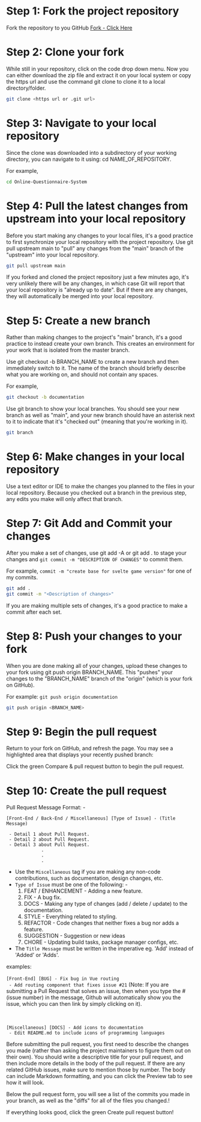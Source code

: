 # Step 1: Fork the project repository

Fork the repository to you GitHub
[Fork - Click Here](https://github.com/TheInspiredConjurer/Online-Questionnaire-System/fork)

# Step 2: Clone your fork

While still in your repository, click on the code drop down menu. Now you can either download the zip file and extract it on your local system or copy the https url and use the command git clone <https url> to clone it to a local directory/folder. 
  
```bash
git clone <https url or .git url>
```

# Step 3: Navigate to your local repository

Since the clone was downloaded into a subdirectory of your working directory, you can navigate to it using: cd NAME_OF_REPOSITORY.

For example,

```bash
cd Online-Questionnaire-System
```

# Step 4: Pull the latest changes from upstream into your local repository

Before you start making any changes to your local files, it's a good practice to first synchronize your local repository with the project repository. Use git pull upstream main to "pull" any changes from the "main" branch of the "upstream" into your local repository. 
  
  ```bash
git pull upstream main
```

If you forked and cloned the project repository just a few minutes ago, it's very unlikely there will be any changes, in which case Git will report that your local repository is "already up to date". But if there are any changes, they will automatically be merged into your local repository.

# Step 5: Create a new branch

Rather than making changes to the project's "main" branch, it's a good practice to instead create your own branch. This creates an environment for your work that is isolated from the master branch.

Use git checkout -b BRANCH_NAME to create a new branch and then immediately switch to it. The name of the branch should briefly describe what you are working on, and should not contain any spaces.

For example,

```bash
git checkout -b documentation
```

Use git branch to show your local branches. You should see your new branch as well as "main", and your new branch should have an asterisk next to it to indicate that it's "checked out" (meaning that you're working in it).
  
```bash
git branch
```

# Step 6: Make changes in your local repository

Use a text editor or IDE to make the changes you planned to the files in your local repository. Because you checked out a branch in the previous step, any edits you make will only affect that branch.

# Step 7: Git Add and Commit your changes

After you make a set of changes, use git add -A or git add . to stage your changes and `git commit -m "DESCRIPTION OF CHANGES"` to commit them.

For example, `commit -m "create base for svelte game version"` for one of my commits.
  
 ```bash
git add .
git commit -m "<Description of changes>"
```

If you are making multiple sets of changes, it's a good practice to make a commit after each set.

# Step 8: Push your changes to your fork

When you are done making all of your changes, upload these changes to your fork using git push origin BRANCH_NAME. This "pushes" your changes to the "BRANCH_NAME" branch of the "origin" (which is your fork on GitHub).

For example: `git push origin documentation`
  
  ```bash
git push origin <BRANCH_NAME>
```

# Step 9: Begin the pull request

Return to your fork on GitHub, and refresh the page. You may see a highlighted area that displays your recently pushed branch:

Click the green Compare & pull request button to begin the pull request.
  

# Step 10: Create the pull request
  
Pull Request Message Format: -
  
  ```
  [Front-End / Back-End / Miscellaneous] [Type of Issue] - (Title Message)
  
  ```
  
  
  ```
   - Detail 1 about Pull Request.
   - Detail 2 about Pull Request.
   - Detail 3 about Pull Request.
               .
               .
               .
  ```
  
  - Use the `Miscellaneous` tag if you are making any non-code contributions, such as documentation, design changes, etc.
  - `Type of Issue` must be one of the following: -
     1. FEAT / ENHANCEMENT - Adding a new feature.
     2. FIX - A bug fix.
     3. DOCS - Making any type of changes (add / delete / update) to the documentation.
     4. STYLE - Everything related to styling.
     5. REFACTOR - Code changes that neither fixes a bug nor adds a feature.
     6. SUGGESTION - Suggestion or new ideas
     7. CHORE - Updating build tasks, package manager configs, etc.
  - The `Title Message` must be written in the imperative eg. 'Add' instead of 'Added' or 'Adds'.

   
  
  examples:
  <br><br>
  `[Front-End] [BUG] - Fix bug in Vue routing`
  <br>
  ` - Add routing component that fixes issue #21`
  (Note: If you are submitting a Pull Request that solves an issue, then when you type the #(issue number) in the message, Github will automatically show you the issue, which you can then link by simply clicking on it).
  
  <br><br>
  `[Miscellaneous] [DOCS] - Add icons to documentation`
  <br>
  ` - Edit README.md to include icons of programming languages`
  

Before submitting the pull request, you first need to describe the changes you made (rather than asking the project maintainers to figure them out on their own). You should write a descriptive title for your pull request, and then include more details in the body of the pull request. If there are any related GitHub issues, make sure to mention those by number. The body can include Markdown formatting, and you can click the Preview tab to see how it will look.

Below the pull request form, you will see a list of the commits you made in your branch, as well as the "diffs" for all of the files you changed.!

If everything looks good, click the green Create pull request button!
